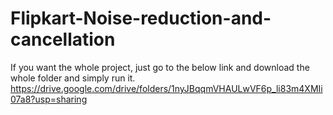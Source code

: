 # Flipkart-Noise-reduction-and-cancellation

If you want the whole project, just go to the below link and download the whole folder and simply run it.
https://drive.google.com/drive/folders/1nyJBqqmVHAULwVF6p_li83m4XMIi07a8?usp=sharing
